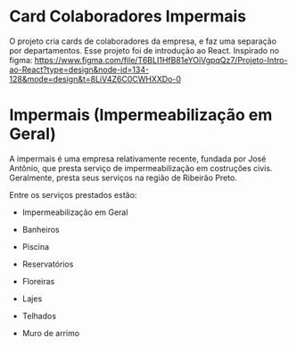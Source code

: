 
# Card Colaboradores Impermais

O projeto cria cards de colaboradores da empresa, e faz uma separação por departamentos. Esse projeto foi de introdução ao React.
Inspirado no figma: https://www.figma.com/file/T6BLI1HfB81eYOiVgpqQz7/Projeto-Intro-ao-React?type=design&node-id=134-128&mode=design&t=8LiV4Z6C0CWHXXDo-0

# Impermais (Impermeabilização em Geral)

A impermais é uma empresa relativamente recente, fundada por José Antônio, que presta serviço de impermeabilização em costruções civis. Geralmente, presta seus serviços na região de Ribeirão Preto.

Entre os serviços prestados estão:

* Impermeabilização em Geral

* Banheiros

* Piscina

* Reservatórios

* Floreiras

* Lajes

* Telhados

* Muro de arrimo




